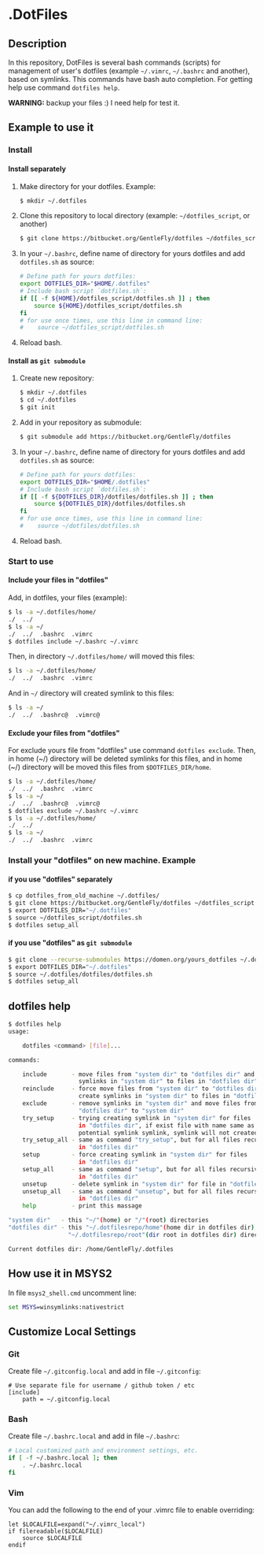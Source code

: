 
# .DotFiles

## Description

In this repository, DotFiles is several bash commands (scripts) for management
of user's dotfiles (example `~/.vimrc`, `~/.bashrc` and another), based on
symlinks. This commands have bash auto completion. For getting help use
command `dotfiles help`.

**WARNING:** backup your files :) I need help for test it.

## Example to use it

### Install

#### Install separately

1.  Make directory for your dotfiles. Example:

    ```bash
    $ mkdir ~/.dotfiles
    ```

2.  Clone this repository to local directory (example: `~/dotfiles_script`,
    or another)

    ```bash
    $ git clone https://bitbucket.org/GentleFly/dotfiles ~/dotfiles_script
    ```

3.  In your `~/.bashrc`, define name of directory for yours dotfiles and add
    `dotfiles.sh` as source:

    ```bash
    # Define path for yours dotfiles:
    export DOTFILES_DIR="$HOME/.dotfiles"
    # Include bash script `dotfiles.sh`:
    if [[ -f ${HOME}/dotfiles_script/dotfiles.sh ]] ; then
        source ${HOME}/dotfiles_script/dotfiles.sh
    fi
    # for use once times, use this line in command line:
    #    source ~/dotfiles_script/dotfiles.sh
    ```

4.  Reload bash.

#### Install as `git submodule`

1.  Create new repository:

    ```bash
    $ mkdir ~/.dotfiles
    $ cd ~/.dotfiles
    $ git init
    ```

2.  Add in your repository as submodule:

    ```bash
    $ git submodule add https://bitbucket.org/GentleFly/dotfiles
    ```

3.  In your `~/.bashrc`, define name of directory for yours dotfiles and add
    `dotfiles.sh` as source:

    ```bash
    # Define path for yours dotfiles:
    export DOTFILES_DIR="$HOME/.dotfiles"
    # Include bash script `dotfiles.sh`:
    if [[ -f ${DOTFILES_DIR}/dotfiles/dotfiles.sh ]] ; then
        source ${DOTFILES_DIR}/dotfiles/dotfiles.sh
    fi
    # for use once times, use this line in command line:
    #    source ~/dotfiles/dotfiles.sh
    ```

4.  Reload bash.

### Start to use

#### Include your files in "dotfiles"

Add, in dotfiles, your files (example):

```bash
$ ls -a ~/.dotfiles/home/
./  ../
$ ls -a ~/
./  ../  .bashrc  .vimrc
$ dotfiles include ~/.bashrc ~/.vimrc
```

Then, in directory `~/.dotfiles/home/` will moved this files:

```bash
$ ls -a ~/.dotfiles/home/
./  ../  .bashrc  .vimrc
```

And in `~/` directory will created symlink to this files:

```bash
$ ls -a ~/
./  ../  .bashrc@  .vimrc@
```

#### Exclude your files from "dotfiles"

For exclude yours file from "dotfiles" use command `dotfiles exclude`.
Then, in home (~/) directory will be deleted symlinks for this files, and 
in home (~/) directory will be moved this files from `$DOTFILES_DIR/home`.

```bash
$ ls -a ~/.dotfiles/home/
./  ../  .bashrc  .vimrc
$ ls -a ~/
./  ../  .bashrc@  .vimrc@
$ dotfiles exclude ~/.bashrc ~/.vimrc
$ ls -a ~/.dotfiles/home/
./  ../
$ ls -a ~/
./  ../  .bashrc  .vimrc
```

### Install your "dotfiles" on new machine. Example

#### if you use "dotfiles" separately

```bash
$ cp dotfiles_from_old_machine ~/.dotfiles/
$ git clone https://bitbucket.org/GentleFly/dotfiles ~/dotfiles_script
$ export DOTFILES_DIR="~/.dotfiles"
$ source ~/dotfiles_script/dotfiles.sh
$ dotfiles setup_all
```

#### if you use "dotfiles" as `git submodule`

```bash
$ git clone --recurse-submodules https://domen.org/yours_dotfiles ~/.dotfiles
$ export DOTFILES_DIR="~/.dotfiles"
$ source ~/.dotfiles/dotfiles/dotfiles.sh
$ dotfiles setup_all
```

## dotfiles help

```bash
$ dotfiles help
usage:

    dotfiles <command> [file]...

commands:

    include       - move files from "system dir" to "dotfiles dir" and create
                    symlinks in "system dir" to files in "dotfiles dir"
    reinclude     - force move files from "system dir" to "dotfiles dir" and
                    create symlinks in "system dir" to files in "dotfiles dir"
    exclude       - remove symlinks in "system dir" and move files from
                    "dotfiles dir" to "system dir"
    try_setup     - trying creating symlink in "system dir" for files
                    in "dotfiles dir", if exist file with name same as
                    potential symlink symlink, symlink will not created
    try_setup_all - same as command "try_setup", but for all files recursively
                    in "dotfiles dir"
    setup         - force creating symlink in "system dir" for files
                    in "dotfiles dir"
    setup_all     - same as command "setup", but for all files recursively
                    in "dotfiles dir"
    unsetup       - delete symlink in "system dir" for file in "dotfiles dir"
    unsetup_all   - same as command "unsetup", but for all files recursively
                    in "dotfiles dir"
    help          - print this massage

"system dir"   - this "~/"(home) or "/"(root) directories
"dotfiles dir" - this "~/.dotfilesrepo/home"(home dir in dotfiles dir) or
                 "~/.dotfilesrepo/root"(dir root in dotfiles dir) directories

Current dotfiles dir: /home/GentleFly/.dotfiles
```


## How use it in MSYS2

In file `msys2_shell.cmd` uncomment line:

```bat
set MSYS=winsymlinks:nativestrict
```

## Customize Local Settings

### Git

Create file `~/.gitconfig.local` and add in file `~/.gitconfig`:

```gitconfig
# Use separate file for username / github token / etc
[include]
    path = ~/.gitconfig.local
```

### Bash

Create file `~/.bashrc.local` and add in file `~/.bashrc`:

```bash
# Local customized path and environment settings, etc.
if [ -f ~/.bashrc.local ]; then
    . ~/.bashrc.local
fi
```

### Vim

You can add the following to the end of your .vimrc file to enable overriding:

```vimscript
let $LOCALFILE=expand("~/.vimrc_local")
if filereadable($LOCALFILE)
    source $LOCALFILE
endif
```

